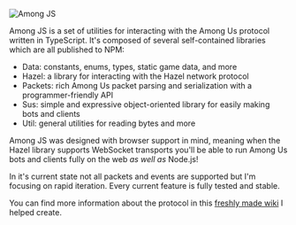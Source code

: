 ![Among JS](https://raw.githubusercontent.com/kognise/among-js/main/banner.svg)

Among JS is a set of utilities for interacting with the Among Us protocol written in TypeScript. It's composed of several self-contained libraries which are all published to NPM:

- Data: constants, enums, types, static game data, and more
- Hazel: a library for interacting with the Hazel network protocol
- Packets: rich Among Us packet parsing and serialization with a programmer-friendly API
- Sus: simple and expressive object-oriented library for easily making bots and clients
- Util: general utilities for reading bytes and more

Among JS was designed with browser support in mind, meaning when the Hazel library supports WebSocket transports you'll be able to run Among Us bots and clients fully on the web *as well as* Node.js!

In it's current state not all packets and events are supported but I'm focusing on rapid iteration. Every current feature is fully tested and stable.

You can find more information about the protocol in this [freshly made wiki](https://wiki.weewoo.net/wiki/Protocol) I helped create.